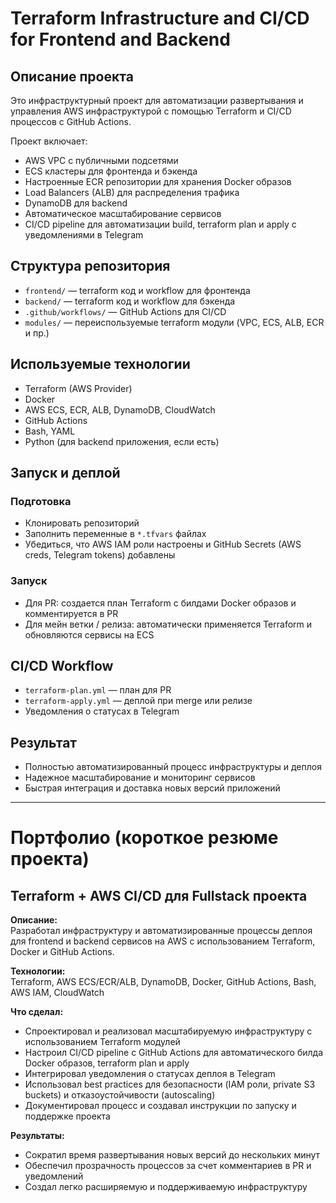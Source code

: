 # Terraform Infrastructure and CI/CD for Frontend and Backend

## Описание проекта

Это инфраструктурный проект для автоматизации развертывания и управления AWS инфраструктурой с помощью Terraform и CI/CD процессов с GitHub Actions.

Проект включает:

- AWS VPC с публичными подсетями
- ECS кластеры для фронтенда и бэкенда
- Настроенные ECR репозитории для хранения Docker образов
- Load Balancers (ALB) для распределения трафика
- DynamoDB для backend
- Автоматическое масштабирование сервисов
- CI/CD pipeline для автоматизации build, terraform plan и apply с уведомлениями в Telegram

## Структура репозитория

- `frontend/` — terraform код и workflow для фронтенда
- `backend/` — terraform код и workflow для бэкенда
- `.github/workflows/` — GitHub Actions для CI/CD
- `modules/` — переиспользуемые terraform модули (VPC, ECS, ALB, ECR и пр.)

## Используемые технологии

- Terraform (AWS Provider)
- Docker
- AWS ECS, ECR, ALB, DynamoDB, CloudWatch
- GitHub Actions
- Bash, YAML
- Python (для backend приложения, если есть)

## Запуск и деплой

### Подготовка

- Клонировать репозиторий
- Заполнить переменные в `*.tfvars` файлах
- Убедиться, что AWS IAM роли настроены и GitHub Secrets (AWS creds, Telegram tokens) добавлены

### Запуск

- Для PR: создается план Terraform с билдами Docker образов и комментируется в PR
- Для мейн ветки / релиза: автоматически применяется Terraform и обновляются сервисы на ECS

## CI/CD Workflow

- `terraform-plan.yml` — план для PR
- `terraform-apply.yml` — деплой при merge или релизе
- Уведомления о статусах в Telegram

## Результат

- Полностью автоматизированный процесс инфраструктуры и деплоя
- Надежное масштабирование и мониторинг сервисов
- Быстрая интеграция и доставка новых версий приложений

---

# Портфолио (короткое резюме проекта)

## Terraform + AWS CI/CD для Fullstack проекта

**Описание:**  
Разработал инфраструктуру и автоматизированные процессы деплоя для frontend и backend сервисов на AWS с использованием Terraform, Docker и GitHub Actions.

**Технологии:**  
Terraform, AWS ECS/ECR/ALB, DynamoDB, Docker, GitHub Actions, Bash, AWS IAM, CloudWatch

**Что сделал:**  
- Спроектировал и реализовал масштабируемую инфраструктуру с использованием Terraform модулей  
- Настроил CI/CD pipeline с GitHub Actions для автоматического билда Docker образов, terraform plan и apply  
- Интегрировал уведомления о статусах деплоя в Telegram  
- Использовал best practices для безопасности (IAM роли, private S3 buckets) и отказоустойчивости (autoscaling)  
- Документировал процесс и создавал инструкции по запуску и поддержке проекта

**Результаты:**  
- Сократил время развертывания новых версий до нескольких минут  
- Обеспечил прозрачность процессов за счет комментариев в PR и уведомлений  
- Создал легко расширяемую и поддерживаемую инфраструктуру


